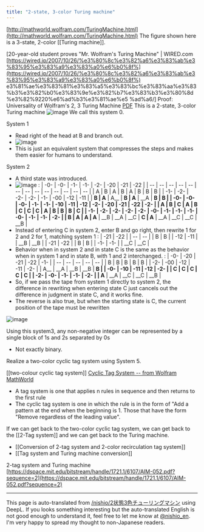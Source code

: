```yaml
---
title: "2-state, 3-color Turing machine"
---
```


[http://mathworld.wolfram.com/TuringMachine.html](http://mathworld.wolfram.com/TuringMachine.html)
The figure shown here is a 3-state, 2-color [[Turing machine]].

[20-year-old student proves "Mr. Wolfram's Turing Machine" | WIRED.com [https://wired.jp/2007/10/26/%e3%80%8c%e3%82%a6%e3%83%ab%e3%83%95%e3%83%a9%e3%83%a0%e6%b0%8f%](https://wired.jp/2007/10/26/%e3%80%8c%e3%82%a6%e3%83%ab%e3%83%95%e3%83%a9%e3%83%a0%e6%b0%8f%) e3%81%ae%e3%83%81%e3%83%a5%e3%83%bc%e3%83%aa%e3%83%b3%e3%82%b0%e3%83%9e%e3%82%b7%e3%83%b3%e3%80%8d%e3%82%9220%e6%ad%b3%e3%81%ae%e5 %ad%a6/]
Proof: Universality of Wolfram's 2, 3 Turing Machine [PDF](https://www.wolframscience.com/prizes/tm23/TM23Proof.pdf)
This is a 2-state, 3-color Turing machine
![image](https://gyazo.com/7c1f031187ef8a83356d06379039bd8d/thumb/1000)
We call this system 0.

System 1
- Read right of the head at B and branch out.
- ![image](https://gyazo.com/72f22a82439758fc8d409dc9d019b477/thumb/1000)
- This is just an equivalent system that compresses the steps and makes them easier for humans to understand.

System 2
- A third state was introduced.
- ![image](https://gyazo.com/e3ba9a9fda5723bb1ac8e996c8c98150/thumb/1000)
:
| -0- | -0- | -1- | -1- | -2- | -20 | -21 | -22 |
| -- | -- | -- | -- | -- | -- | -- | -- | -- | -- | -- | -- | -- |
|  A |  B |  A |  B |  A |  B |  B |  B |
| -1-  | -2-  | -2- | -2-  | -1-  | -00  | -12  | -11 |
|  __B | A__ | A__ | __B | A__ | __A | __B | __B |
| -0- | -0- | -0- | -1- | -1- | -10 | -11 | -12 | -2- | -20 | -21 | -22 | -2- |
|  A |  B |  C |  A |  B |  C |  C |  C |  A |  B |  B |  B |  C |
| -1-  | -2- | -2-  | -2-  | -2-  | -0-  | -1-  | -1-  | -1- | -0-  | -1-  | -1-  | -2- |
| __B | A__ | A__ | A__ | __B | __A | __C | __C | A__ | __A | __C | __C | __B |
- Instead of entering C in system 2, enter B and go right, then rewrite 1 for 2 and 2 for 1, matching system 1
:
| -21 | -22 |
| -- | -- |
| B |  B |
| -12  | -11 |
| __B | __B |
| -21 | -22 |
|  B |  B |
| -1-  | -1-  |
| __C | __C |
- Behavior when in system 2 and in state C is the same as the behavior when in system 1 and in state B, with 1 and 2 interchanged.
:
| -0- | -20 | -21 | -22 | -1- |
| -- | -- | -- | -- | -- |
|  B |  B |  B |  B |  B |
| -2-  | -00  | -12  | -11 | -2-  |
| A__ | __A | __B | __B | __B |
| -0- | -10 | -11 | -12 | -2- |
|  C |  C |  C |  C |  C |
| -2-  | -0-  | -1-  | -1-  | -2- |
| A__ | __A | __C | __C | __B |
- So, if we pass the tape from system 1 directly to system 2, the difference in rewriting when entering state C just cancels out the difference in judgment in state C, and it works fine.
- The reverse is also true, but when the starting state is C, the current position of the tape must be rewritten

![image](https://gyazo.com/7f79ad3c39327d35b96c65b418867a02/thumb/1000)

Using this system3, any non-negative integer can be represented by a single block of 1s and 2s separated by 0s
- Not exactly binary.

Realize a two-color cyclic tag system using System 5.

[[two-colour cyclic tag system]]
[Cyclic Tag System -- from Wolfram MathWorld](https://mathworld.wolfram.com/CyclicTagSystem.html)
- A tag system is one that applies n rules in sequence and then returns to the first rule
- The cyclic tag system is one in which the rule is in the form of "Add a pattern at the end when the beginning is 1. Those that have the form "Remove regardless of the leading value".

If we can get back to the two-color cyclic tag system, we can get back to the [[2-Tag system]] and we can get back to the Turing machine.
- [[Conversion of 2-tag system and 2-color recirculation tag system]]
- [[Tag system and Turing machine conversion]]

2-tag system and Turing machine
[https://dspace.mit.edu/bitstream/handle/1721.1/6107/AIM-052.pdf?sequence=2](https://dspace.mit.edu/bitstream/handle/1721.1/6107/AIM-052.pdf?sequence=2)

---
This page is auto-translated from [/nishio/2状態3色チューリングマシン](https://scrapbox.io/nishio/2状態3色チューリングマシン) using DeepL. If you looks something interesting but the auto-translated English is not good enough to understand it, feel free to let me know at [@nishio_en](https://twitter.com/nishio_en). I'm very happy to spread my thought to non-Japanese readers.